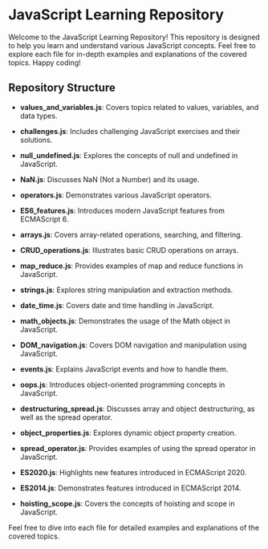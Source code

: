 # JavaScript Learning Repository

Welcome to the JavaScript Learning Repository! This repository is designed to help you learn and understand various JavaScript concepts. Feel free to explore each file for in-depth examples and explanations of the covered topics. Happy coding!

## Repository Structure

- **values_and_variables.js**: Covers topics related to values, variables, and data types.

- **challenges.js**: Includes challenging JavaScript exercises and their solutions.

- **null_undefined.js**: Explores the concepts of null and undefined in JavaScript.

- **NaN.js**: Discusses NaN (Not a Number) and its usage.

- **operators.js**: Demonstrates various JavaScript operators.

- **ES6_features.js**: Introduces modern JavaScript features from ECMAScript 6.

- **arrays.js**: Covers array-related operations, searching, and filtering.

- **CRUD_operations.js**: Illustrates basic CRUD operations on arrays.

- **map_reduce.js**: Provides examples of map and reduce functions in JavaScript.

- **strings.js**: Explores string manipulation and extraction methods.

- **date_time.js**: Covers date and time handling in JavaScript.

- **math_objects.js**: Demonstrates the usage of the Math object in JavaScript.

- **DOM_navigation.js**: Covers DOM navigation and manipulation using JavaScript.

- **events.js**: Explains JavaScript events and how to handle them.

- **oops.js**: Introduces object-oriented programming concepts in JavaScript.

- **destructuring_spread.js**: Discusses array and object destructuring, as well as the spread operator.

- **object_properties.js**: Explores dynamic object property creation.

- **spread_operator.js**: Provides examples of using the spread operator in JavaScript.

- **ES2020.js**: Highlights new features introduced in ECMAScript 2020.

- **ES2014.js**: Demonstrates features introduced in ECMAScript 2014.

- **hoisting_scope.js**: Covers the concepts of hoisting and scope in JavaScript.

Feel free to dive into each file for detailed examples and explanations of the covered topics.
